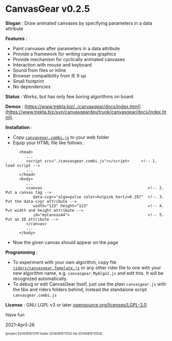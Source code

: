 ﻿# CanvasGear v0.2.5

**Slogan** : Draw animated canvases by specifying parameters in a data attribute

**Features** :
- Paint canvases after parameters in a data attribute
- Provide a framework for writing canvas graphics
- Provide mechanism for cyclically animated canvases
- Interaction with mouse and keyboard
- Sound from files or inline
- Browser compatibility from IE 9 up
- Small footprint
- No dependencies

**Status** : Works, but has only few boring algorithms on board

**Demos** : [https://www.trekta.biz/../canvasgear/docs/index.html](https://www.trekta.biz/svn/canvasgeardev/trunk/canvasgear/docs/index.html).

**Installation** :
- Copy [`canvasgear.combi.js`](./canvasgear.combi.js) to your web folder
- Equip your HTML file like follows :
```
      <head>
         ...
         <script src="./canvasgear.combi.js"></script>     <!-- 1. load script -->
         ...
      </head>
      <body>
         ...
         <canvas                                              <!-- 2. Put a canvas tag -->
            data-cvgr="algo=pulse color=hotpink hertz=0.197"  <!-- 3. Put the data-cvgr attribute -->
            width="123" height="123"                          <!-- 4. Put width and height attribute -->
            id="myCanvas44">                                  <!-- 5. Put an ID attribute -->
         </canvas>
         ...
      </body>
```
- Now the given canvas should appear on the page

**Programming** :
- To experiment with your own algorithm, copy file
   [`riders/canvasgear.Template.js`](./riders/canvasgear.Template.js)
   or any other rider file to one with your new algorithm name,
   e.g. `canvasgear.MyAlgo2.js`
   and edit this. It will be recognized automatically.
- To debug or edit CanvasGear itself, just use the plain `canvasgear.js` with
   the libs and riders folders behind, instead the standalone script `canvasgear.combi.js`

**License** : GNU LGPL v3 or later [opensource.org/licenses/LGPL-3.0](https://opensource.org/licenses/LGPL-3.0)

Have fun

2021-April-26

<sup><sub>[project 20140815°0111 folder 20140815°0122 file 20140815°0123]</sub></sup>
